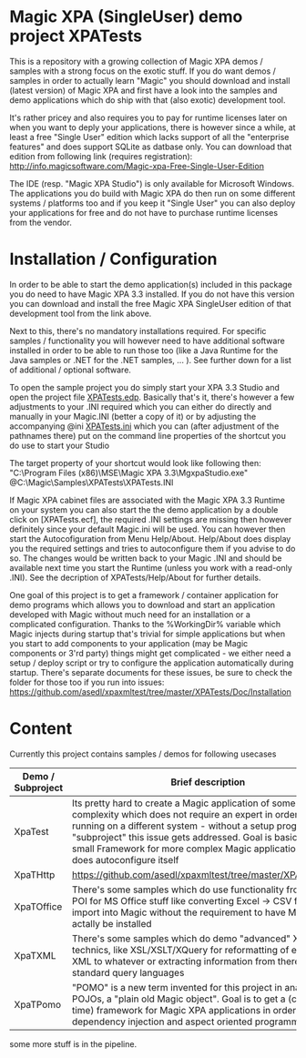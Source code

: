 # Magic XPA (SingleUser) demo project XPATests

This is a repository with a growing collection of Magic XPA demos / samples with a strong focus on the exotic stuff. If you do want demos / samples in order to actually learn "Magic" you should download and install (latest version) of Magic XPA and first have a look into the samples and demo applications which do ship with that (also exotic) development tool.

It's rather pricey and also requires you to pay for runtime licenses later on when you want to deply your applications, there is however since a while, at least a free "Single User" edition which lacks support of all the "enterprise features" and does support SQLite as datbase only. You can download that edition from following link (requires registration):  
<http://info.magicsoftware.com/Magic-xpa-Free-Single-User-Edition>

The IDE (resp. "Magic XPA Studio") is only available for Microsoft Windows. The applications you do build with Magic XPA do then run on some different systems / platforms too and if you keep it "Single User" you can also deploy your applications for free and do not have to purchase runtime licenses from the vendor.

# Installation / Configuration
  
In order to be able to start the demo application(s) included in this package you do need to have Magic XPA 3.3 installed. If you do not have this version you can download and install the free Magic XPA SingleUser edition of that development tool from the link above.

Next to this, there's no mandatory installations required. For specific samples / functionality you will however need to have additional software installed in order to be able to run those too (like a Java Runtime for the Java samples or .NET for the .NET samples, ... ). See further down for a list of additional / optional software.  
  
To open the sample project you do simply start your XPA 3.3 Studio and open the project file [XPATests.edp](/XPATests/XPATests.edp). Basically that's it, there's however a few adjustments to your .INI required which you can either do directly and manually in your Magic.INI (better a copy of it) or by adjusting the accompanying @ini [XPATests.ini](/XPATests/XPATests.ini) which you can (after adjustment of the pathnames there) put on the command line properties of the shortcut you do use to start your Studio  

The target property of your shortcut would look like following then:
"C:\Program Files (x86)\MSE\Magic XPA 3.3\MgxpaStudio.exe" @C:\Magic\Samples\XPATests\XPATests.INI

If Magic XPA cabinet files are associated with the Magic XPA 3.3 Runtime on your system you can also start the the demo application by a double click on [XPATests.ecf], the required .INI settings are missing then however definitely since your default Magic.ini will be used. You can however then start the Autocofiguration from Menu Help/About. Help/About does display you the required settings and tries to autoconfigure them if you advise to do so. The changes would be written back to your Magic .INI and should be available next time you start the Runtime (unless you work with a read-only .INI). See the decription of XPATests/Help/About for further details.  
  
One goal of this project is to get a framework / container application for demo programs which allows you to download and start an application developed with Magic without much need for an installation or a complicated configuration. Thanks to the %WorkingDir% variable which Magic injects during startup that's trivial for simple applications but when you start to add components to your application (may be Magic components or 3'rd party) things might get complicated - we either need a setup / deploy script or try to configure the application automatically during startup. There's separate documents for these issues, be sure to check the folder for those too if you run into issues: https://github.com/asedl/xpaxmltest/tree/master/XPATests/Doc/Installation
  

# Content

Currently this project contains samples / demos for following usecases 

| Demo / Subproject    | Brief description
| -------------------- | ----------------- |
| XpaTest | Its pretty hard to create a Magic application of some complexity which does not require an expert in order to get it running on a different system - without a setup program. In this "subproject" this issue gets addressed. Goal is basically a small Framework for more complex Magic applications which does autoconfigure itself |
| XpaTHttp | https://github.com/asedl/xpaxmltest/tree/master/XPATests/Doc |
| XpaTOffice | There's some samples which do use functionality from Apache POI for MS Office stuff like converting Excel -> CSV for an easy import into Magic without the requirement to have MS Office actally be installed |
| XpaTXML | There's some samples which do demo "advanced" XML technics, like XSL/XSLT/XQuery for reformatting of existing XML to whatever or extracting information from there with standard query languages |  
XpaTPomo | "POMO" is a new term invented for this project in analogy to POJOs, a "plain old Magic object". Goal is to get a (compile time) framework for Magic XPA applications in order to enable dependency injection and aspect oriented programming |      
some more stuff is in the pipeline.  



